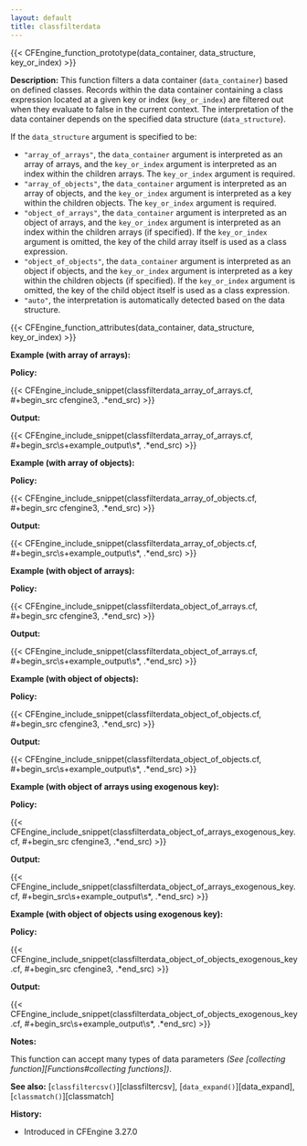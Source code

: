 ```yaml
---
layout: default
title: classfilterdata
---
```


{{< CFEngine_function_prototype(data_container, data_structure, key_or_index) >}}

**Description:**
This function filters a data container (`data_container`) based on defined
classes. Records within the data container containing a class expression located
at a given key or index (`key_or_index`) are filtered out when they evaluate to
false in the current context. The interpretation of the data container depends
on the specified data structure (`data_structure`).

If the `data_structure` argument is specified to be:

- `"array_of_arrays"`, the `data_container` argument is interpreted as an array
  of arrays, and the `key_or_index` argument is interpreted as an index within
  the children arrays. The `key_or_index` argument is required.
- `"array_of_objects"`, the `data_container` argument is interpreted as an array
  of objects, and the `key_or_index` argument is interpreted as a key within the
  children objects. The `key_or_index` argument is required.
- `"object_of_arrays"`, the `data_container` argument is interpreted as an object
  of arrays, and the `key_or_index` argument is interpreted as an index within
  the children arrays (if specified). If the `key_or_index` argument is omitted,
  the key of the child array itself is used as a class expression.
- `"object_of_objects"`, the `data_container` argument is interpreted as an object
  if objects, and the `key_or_index` argument is interpreted as a key within the
  children objects (if specified). If the `key_or_index` argument is omitted, the
  key of the child object itself is used as a class expression.
- `"auto"`, the interpretation is automatically detected based on the data
  structure.

{{< CFEngine_function_attributes(data_container, data_structure, key_or_index) >}}

**Example (with array of arrays):**

**Policy:**

{{< CFEngine_include_snippet(classfilterdata_array_of_arrays.cf, #\+begin_src cfengine3, .*end_src) >}}

**Output:**

{{< CFEngine_include_snippet(classfilterdata_array_of_arrays.cf, #\+begin_src\s+example_output\s*, .*end_src) >}}

**Example (with array of objects):**

**Policy:**

{{< CFEngine_include_snippet(classfilterdata_array_of_objects.cf, #\+begin_src cfengine3, .*end_src) >}}

**Output:**

{{< CFEngine_include_snippet(classfilterdata_array_of_objects.cf, #\+begin_src\s+example_output\s*, .*end_src) >}}

**Example (with object of arrays):**

**Policy:**

{{< CFEngine_include_snippet(classfilterdata_object_of_arrays.cf, #\+begin_src cfengine3, .*end_src) >}}

**Output:**

{{< CFEngine_include_snippet(classfilterdata_object_of_arrays.cf, #\+begin_src\s+example_output\s*, .*end_src) >}}

**Example (with object of objects):**

**Policy:**

{{< CFEngine_include_snippet(classfilterdata_object_of_objects.cf, #\+begin_src cfengine3, .*end_src) >}}

**Output:**

{{< CFEngine_include_snippet(classfilterdata_object_of_objects.cf, #\+begin_src\s+example_output\s*, .*end_src) >}}

**Example (with object of arrays using exogenous key):**

**Policy:**

{{< CFEngine_include_snippet(classfilterdata_object_of_arrays_exogenous_key.cf, #\+begin_src cfengine3, .*end_src) >}}

**Output:**

{{< CFEngine_include_snippet(classfilterdata_object_of_arrays_exogenous_key.cf, #\+begin_src\s+example_output\s*, .*end_src) >}}

**Example (with object of objects using exogenous key):**

**Policy:**

{{< CFEngine_include_snippet(classfilterdata_object_of_objects_exogenous_key.cf, #\+begin_src cfengine3, .*end_src) >}}

**Output:**

{{< CFEngine_include_snippet(classfilterdata_object_of_objects_exogenous_key.cf, #\+begin_src\s+example_output\s*, .*end_src) >}}

**Notes:**

This function can accept many types of data parameters _(See [collecting function][Functions#collecting functions])_.

**See also:** [`classfiltercsv()`][classfiltercsv], [`data_expand()`][data_expand], [`classmatch()`][classmatch]

**History:**

- Introduced in CFEngine 3.27.0
